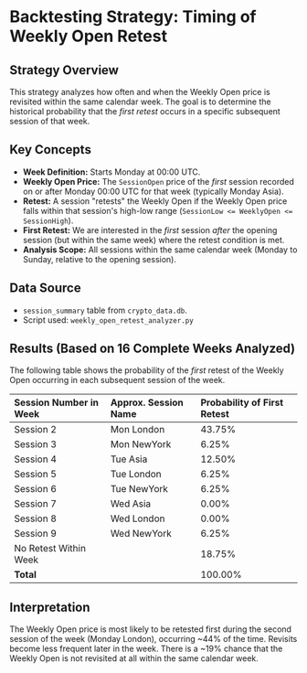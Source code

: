 # Backtesting Strategy: Timing of Weekly Open Retest

## Strategy Overview

This strategy analyzes how often and when the Weekly Open price is revisited within the same calendar week. The goal is to determine the historical probability that the *first retest* occurs in a specific subsequent session of that week.

## Key Concepts

*   **Week Definition:** Starts Monday at 00:00 UTC.
*   **Weekly Open Price:** The `SessionOpen` price of the *first* session recorded on or after Monday 00:00 UTC for that week (typically Monday Asia).
*   **Retest:** A session "retests" the Weekly Open if the Weekly Open price falls within that session's high-low range (`SessionLow <= WeeklyOpen <= SessionHigh`).
*   **First Retest:** We are interested in the *first* session *after* the opening session (but within the same week) where the retest condition is met.
*   **Analysis Scope:** All sessions within the same calendar week (Monday to Sunday, relative to the opening session).

## Data Source

*   `session_summary` table from `crypto_data.db`.
*   Script used: `weekly_open_retest_analyzer.py`

## Results (Based on 16 Complete Weeks Analyzed)

The following table shows the probability of the *first* retest of the Weekly Open occurring in each subsequent session of the week.

| Session Number in Week | Approx. Session Name | Probability of First Retest |
| :--------------------- | :------------------- | :-------------------------- |
| Session 2              | Mon London           |                      43.75% |
| Session 3              | Mon NewYork          |                       6.25% |
| Session 4              | Tue Asia             |                      12.50% |
| Session 5              | Tue London           |                       6.25% |
| Session 6              | Tue NewYork          |                       6.25% |
| Session 7              | Wed Asia             |                       0.00% |
| Session 8              | Wed London           |                       0.00% |
| Session 9              | Wed NewYork          |                       6.25% |
| No Retest Within Week  |                      |                      18.75% |
| **Total**              |                      |                     100.00% |

## Interpretation

The Weekly Open price is most likely to be retested first during the second session of the week (Monday London), occurring ~44% of the time. Revisits become less frequent later in the week. There is a ~19% chance that the Weekly Open is not revisited at all within the same calendar week. 